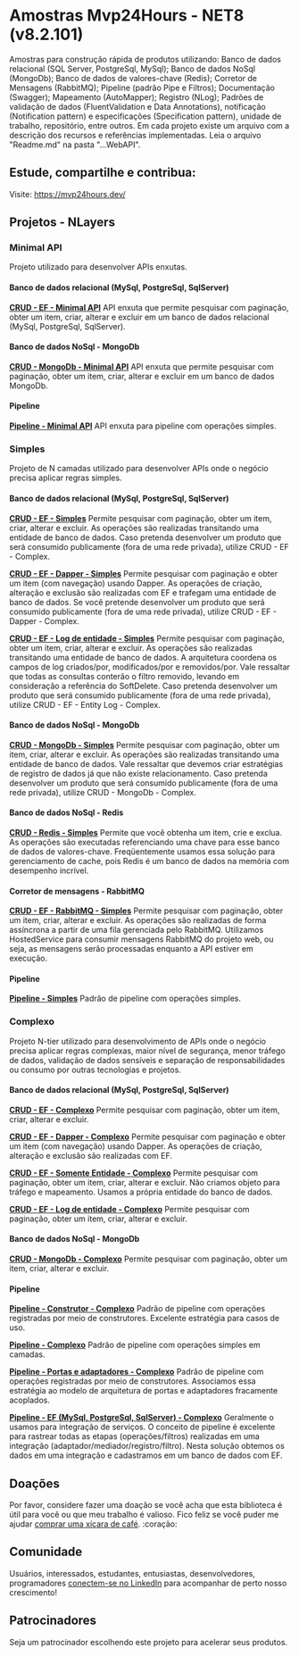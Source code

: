 # Amostras Mvp24Hours - NET8 (v8.2.101)
Amostras para construção rápida de produtos utilizando: Banco de dados relacional (SQL Server, PostgreSql, MySql); Banco de dados NoSql (MongoDb); Banco de dados de valores-chave (Redis); Corretor de Mensagens (RabbitMQ); Pipeline (padrão Pipe e Filtros); Documentação (Swagger); Mapeamento (AutoMapper); Registro (NLog); Padrões de validação de dados (FluentValidation e Data Annotations), notificação (Notification pattern) e especificações (Specification pattern), unidade de trabalho, repositório, entre outros.
Em cada projeto existe um arquivo com a descrição dos recursos e referências implementadas. Leia o arquivo "Readme.md" na pasta "...WebAPI".

## Estude, compartilhe e contribua:
Visite: https://mvp24hours.dev/

## Projetos - NLayers

### Minimal API
Projeto utilizado para desenvolver APIs enxutas.

#### Banco de dados relacional (MySql, PostgreSql, SqlServer)
**[CRUD - EF - Minimal API](https://github.com/kallebelins/mvp24hours-dotnet-samples/tree/main/src/minimal-crud-ef-customer-api/CustomerAPI)**
API enxuta que permite pesquisar com paginação, obter um item, criar, alterar e excluir em um banco de dados relacional (MySql, PostgreSql, SqlServer).

#### Banco de dados NoSql - MongoDb
**[CRUD - MongoDb - Minimal API](https://github.com/kallebelins/mvp24hours-dotnet-samples/tree/main/src/minimal-crud-mongodb-customer-api/CustomerAPI)**
API enxuta que permite pesquisar com paginação, obter um item, criar, alterar e excluir em um banco de dados MongoDb.

#### Pipeline
**[Pipeline - Minimal API](https://github.com/kallebelins/mvp24hours-dotnet-samples/tree/main/src/minimal-pipeline-customer-api/CustomerAPI)**
API enxuta para pipeline com operações simples.

### Simples
Projeto de N camadas utilizado para desenvolver APIs onde o negócio precisa aplicar regras simples.

#### Banco de dados relacional (MySql, PostgreSql, SqlServer)
**[CRUD - EF - Simples](https://github.com/kallebelins/mvp24hours-dotnet-samples/tree/main/src/simple-crud-ef-customer-api/CustomerAPI.WebAPI)**
Permite pesquisar com paginação, obter um item, criar, alterar e excluir. As operações são realizadas transitando uma entidade de banco de dados. Caso pretenda desenvolver um produto que será consumido publicamente (fora de uma rede privada), utilize CRUD - EF - Complex.

**[CRUD - EF - Dapper - Simples](https://github.com/kallebelins/mvp24hours-dotnet-samples/tree/main/src/simple-crud-ef-dapper-customer-api/CustomerAPI.WebAPI)**
Permite pesquisar com paginação e obter um item (com navegação) usando Dapper. As operações de criação, alteração e exclusão são realizadas com EF e trafegam uma entidade de banco de dados. Se você pretende desenvolver um produto que será consumido publicamente (fora de uma rede privada), utilize CRUD - EF - Dapper - Complex.

**[CRUD - EF - Log de entidade - Simples](https://github.com/kallebelins/mvp24hours-dotnet-samples/tree/main/src/simple-crud-ef-entitylog-customer-api/CustomerAPI.WebAPI )**
Permite pesquisar com paginação, obter um item, criar, alterar e excluir. As operações são realizadas transitando uma entidade de banco de dados. A arquitetura coordena os campos de log criados/por, modificados/por e removidos/por. Vale ressaltar que todas as consultas conterão o filtro removido, levando em consideração a referência do SoftDelete. Caso pretenda desenvolver um produto que será consumido publicamente (fora de uma rede privada), utilize CRUD - EF - Entity Log - Complex.

#### Banco de dados NoSql - MongoDb
**[CRUD - MongoDb - Simples](https://github.com/kallebelins/mvp24hours-dotnet-samples/tree/main/src/simple-crud-mongodb-customer-api/CustomerAPI.WebAPI)**
Permite pesquisar com paginação, obter um item, criar, alterar e excluir. As operações são realizadas transitando uma entidade de banco de dados. Vale ressaltar que devemos criar estratégias de registro de dados já que não existe relacionamento. Caso pretenda desenvolver um produto que será consumido publicamente (fora de uma rede privada), utilize CRUD - MongoDb - Complex.

#### Banco de dados NoSql - Redis
**[CRUD - Redis - Simples](https://github.com/kallebelins/mvp24hours-dotnet-samples/tree/main/src/simple-crud-redis-customer-api/CustomerAPI.WebAPI)**
Permite que você obtenha um item, crie e exclua. As operações são executadas referenciando uma chave para esse banco de dados de valores-chave. Freqüentemente usamos essa solução para gerenciamento de cache, pois Redis é um banco de dados na memória com desempenho incrível.

#### Corretor de mensagens - RabbitMQ
**[CRUD - EF - RabbitMQ - Simples](https://github.com/kallebelins/mvp24hours-dotnet-samples/tree/main/src/simple-rabbitmq-customer-api/CustomerAPI.WebAPI)**
Permite pesquisar com paginação, obter um item, criar, alterar e excluir. As operações são realizadas de forma assíncrona a partir de uma fila gerenciada pelo RabbitMQ. Utilizamos HostedService para consumir mensagens RabbitMQ do projeto web, ou seja, as mensagens serão processadas enquanto a API estiver em execução.

#### Pipeline
**[Pipeline - Simples](https://github.com/kallebelins/mvp24hours-dotnet-samples/tree/main/src/simple-pipeline-customer-api/CustomerAPI.WebAPI)**
Padrão de pipeline com operações simples.

### Complexo
Projeto N-tier utilizado para desenvolvimento de APIs onde o negócio precisa aplicar regras complexas, maior nível de segurança, menor tráfego de dados, validação de dados sensíveis e separação de responsabilidades ou consumo por outras tecnologias e projetos.

#### Banco de dados relacional (MySql, PostgreSql, SqlServer)
**[CRUD - EF - Complexo](https://github.com/kallebelins/mvp24hours-dotnet-samples/tree/main/src/complex-crud-ef-customer-api/CustomerAPI.WebAPI)**
Permite pesquisar com paginação, obter um item, criar, alterar e excluir.

**[CRUD - EF - Dapper - Complexo](https://github.com/kallebelins/mvp24hours-dotnet-samples/tree/main/src/complex-crud-ef-dapper-customer-api/CustomerAPI.WebAPI)**
Permite pesquisar com paginação e obter um item (com navegação) usando Dapper. As operações de criação, alteração e exclusão são realizadas com EF.

**[CRUD - EF - Somente Entidade - Complexo](https://github.com/kallebelins/mvp24hours-dotnet-samples/tree/main/src/complex-crud-ef-only-entity-customer-api/CustomerAPI.WebAPI)**
Permite pesquisar com paginação, obter um item, criar, alterar e excluir. Não criamos objeto para tráfego e mapeamento. Usamos a própria entidade do banco de dados.

**[CRUD - EF - Log de entidade - Complexo](https://github.com/kallebelins/mvp24hours-dotnet-samples/tree/main/src/complex-crud-ef-entitylog-customer-api/CustomerAPI.WebAPI )**
Permite pesquisar com paginação, obter um item, criar, alterar e excluir.

#### Banco de dados NoSql - MongoDb
**[CRUD - MongoDb - Complexo](https://github.com/kallebelins/mvp24hours-dotnet-samples/tree/main/src/complex-crud-mongodb-customer-api/CustomerAPI.WebAPI)**
Permite pesquisar com paginação, obter um item, criar, alterar e excluir.

#### Pipeline
**[Pipeline - Construtor - Complexo](https://github.com/kallebelins/mvp24hours-dotnet-samples/tree/main/src/complex-pipeline-builder-customer-api/CustomerAPI.WebAPI)**
Padrão de pipeline com operações registradas por meio de construtores. Excelente estratégia para casos de uso.

**[Pipeline - Complexo](https://github.com/kallebelins/mvp24hours-dotnet-samples/tree/main/src/complex-pipeline-customer-api/CustomerAPI.WebAPI)**
Padrão de pipeline com operações simples em camadas.

**[Pipeline - Portas e adaptadores - Complexo](https://github.com/kallebelins/mvp24hours-dotnet-samples/tree/main/src/complex-pipeline-ports-adapters-customer-api/CustomerAPI.WebAPI)**
Padrão de pipeline com operações registradas por meio de construtores. Associamos essa estratégia ao modelo de arquitetura de portas e adaptadores fracamente acoplados.

**[Pipeline - EF (MySql, PostgreSql, SqlServer) - Complexo](https://github.com/kallebelins/mvp24hours-dotnet-samples/tree/main/src/complex-pipeline-ef-customer-api/CustomerAPI.WebAPI)**
Geralmente o usamos para integração de serviços. O conceito de pipeline é excelente para rastrear todas as etapas (operações/filtros) realizadas em uma integração (adaptador/mediador/registro/filtro). Nesta solução obtemos os dados em uma integração e cadastramos em um banco de dados com EF.

## Doações
Por favor, considere fazer uma doação se você acha que esta biblioteca é útil para você ou que meu trabalho é valioso. Fico feliz se você puder me ajudar [comprar uma xícara de café](https://www.paypal.com/donate/?hosted_button_id=EKA2L256GJVQC). :coração:

## Comunidade
Usuários, interessados, estudantes, entusiastas, desenvolvedores, programadores [conectem-se no LinkedIn](https://www.linkedin.com/in/kallebelins/) para acompanhar de perto nosso crescimento!

## Patrocinadores
Seja um patrocinador escolhendo este projeto para acelerar seus produtos.